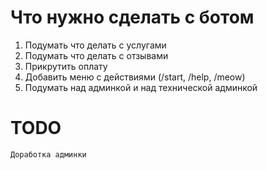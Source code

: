 # Что нужно сделать с ботом

1. Подумать что делать с услугами
2. Подумать что делать с отзывами
3. Прикрутить оплату
4. Добавить меню с действиями (/start, /help, /meow)
5. Подумать над админкой и над технической админкой

# TODO

    Доработка админки
